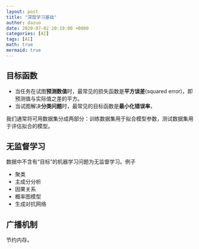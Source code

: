 ```yaml
---
layout: post
title: "深度学习基础"
author: dazuo
date: 2020-07-02 20:19:00 +0800
categories: [AI]
tags: [AI]
math: true
mermaid: true
---
```


## 目标函数

- 当任务在试图**预测数值**时，最常⻅的损失函数是**平⽅误差**(squared error)，即预测值与实际值之差的平⽅。
- 当试图解决**分类问题**时，最常⻅的⽬标函数是**最小化错误率**，



我们通常将可⽤数据集分成两部分：训练数据集⽤于拟合模型参数，测试数据集⽤于评估拟合的模型。



## 无监督学习

数据中不含有“⽬标”的机器学习问题为⽆监督学习。例子

- 聚类
- 主成分分析
- 因果关系
- 概率图模型
- 生成对抗网络



## 广播机制

节约内存。

